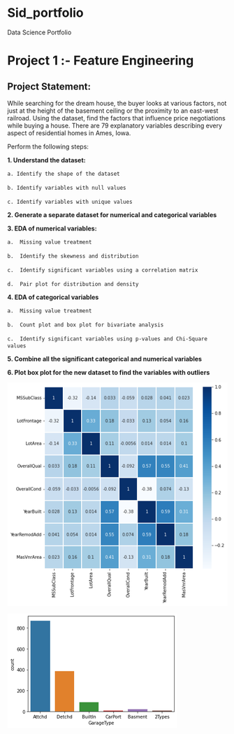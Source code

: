 # Sid_portfolio
Data Science Portfolio
# Project 1  :- Feature Engineering

## **Project Statement:**

While searching for the dream house, the buyer looks at various factors, not just at the height of the basement ceiling or the proximity to an east-west railroad.
Using the dataset, find the factors that influence price negotiations while buying a house.
There are 79 explanatory variables describing every aspect of residential homes in Ames, Iowa.


Perform the following steps:

**1. Understand the dataset:**

    a. Identify the shape of the dataset
    
    b. Identify variables with null values
    
    c. Identify variables with unique values
    
**2.	Generate a separate dataset for numerical and categorical variables**

**3.	EDA of numerical variables:**

    a.	Missing value treatment
    
    b.	Identify the skewness and distribution
    
    c.	Identify significant variables using a correlation matrix
    
    d.	Pair plot for distribution and density
    
**4.	EDA of categorical variables**

    a.	Missing value treatment
    
    b.	Count plot and box plot for bivariate analysis
   
    c.	Identify significant variables using p-values and Chi-Square values
    
**5.	Combine all the significant categorical and numerical variables**

**6.	Plot box plot for the new dataset to find the variables with outliers**

   
   ![Heatmap](/images/Correlation%20Heatmap.png)
                                                    
                                                    
                                                    
                                                    
   
   
   
   ![Countplot](/images/Countplot.png)
    
   
